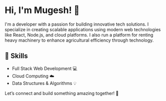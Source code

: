# Hi, I'm Mugesh! 👋

I'm a developer with a passion for building innovative tech solutions. I specialize in creating scalable applications using modern web technologies like React, Node.js, and cloud platforms. I also run a platform for renting heavy machinery to enhance agricultural efficiency through technology.

## 🚀 Skills
- Full Stack Web Development 💻  
- Cloud Computing ☁️  
- Data Structures & Algorithms 💡  

Let’s connect and build something amazing together! 🚀
